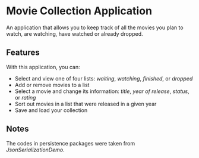 # Movie Collection Application

An application that allows you to keep track of all the movies you plan to watch, are watching, 
have watched or already dropped.

## Features

With this application, you can:
- Select and view one of four lists: *waiting*, *watching*, *finished*, or *dropped*
- Add or remove movies to a list
- Select a movie and change its information: *title*, *year of release*, *status*, or *rating*
- Sort out movies in a list that were released in a given year
- Save and load your collection

## Notes
The codes in persistence packages were taken from *JsonSerializationDemo*.
